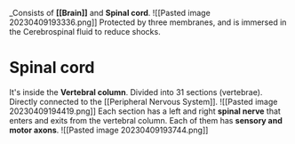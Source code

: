 _Consists of **[[Brain]]** and **Spinal cord**.
![[Pasted image 20230409193336.png]]
Protected by three membranes, and is immersed in the Cerebrospinal fluid to reduce shocks.
# Spinal cord
It's inside the **Vertebral column**.
Divided into 31 sections (vertebrae). Directly connected to the [[Peripheral Nervous System]].
![[Pasted image 20230409194419.png]]
Each section has a left and right **spinal nerve** that enters and exits from the vertebral column.
Each of them has **sensory and motor axons**.
![[Pasted image 20230409193744.png]]


